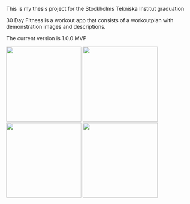 This is my thesis project for the Stockholms Tekniska Institut graduation

30 Day Fitness is a workout app that consists of a workoutplan with demonstration images and descriptions.

The current version is 1.0.0 MVP

<img src="https://github.com/RobertRovenko/SwiftUIFrontendApp/assets/32544623/9f71bffd-76eb-47e6-9cf8-3a48dff10afd" width="200">
<img src="https://github.com/RobertRovenko/SwiftUIFrontendApp/assets/32544623/2073215d-6a5d-469d-ade1-d0f045395ce9" width="200">
<img src="https://github.com/RobertRovenko/SwiftUIFrontendApp/assets/32544623/625f481a-96b9-4e0b-b7b6-14595ed61bde" width="200">
<img src="https://github.com/RobertRovenko/SwiftUIFrontendApp/assets/32544623/ef3f69a8-4448-49e8-a99f-17d9a9ed58e1" width="200">
